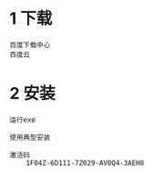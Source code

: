 
# 1 下载

    百度下载中心
    百度云

# 2 安装

    运行exe
    
    使用典型安装
    
    激活码 
        1F04Z-6D111-7Z029-AV0Q4-3AEH8




